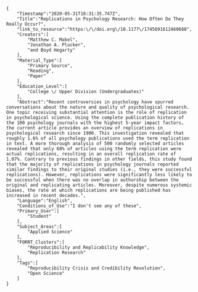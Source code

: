 
    {
        "Timestamp":"2020-05-31T18:31:35.747Z",
        "Title":"Replications in Psychology Research: How Often Do They Really Occur?",
        "link_to_resource":"https:\/\/doi.org\/10.1177\/1745691612460688",
        "Creators":[
            "Matthew C. Makel",
            "Jonathan A. Plucker",
            "and Boyd Hegarty"
        ],
        "Material_Type":[
            "Primary Source",
            "Reading",
            "Paper"
        ],
        "Education_Level":[
            "College \/ Upper Division (Undergraduates)"
        ],
        "Abstract":"Recent controversies in psychology have spurred conversations about the nature and quality of psychological research. One topic receiving substantial attention is the role of replication in psychological science. Using the complete publication history of the 100 psychology journals with the highest 5-year impact factors, the current article provides an overview of replications in psychological research since 1900. This investigation revealed that roughly 1.6% of all psychology publications used the term replication in text. A more thorough analysis of 500 randomly selected articles revealed that only 68% of articles using the term replication were actual replications, resulting in an overall replication rate of 1.07%. Contrary to previous findings in other fields, this study found that the majority of replications in psychology journals reported similar findings to their original studies (i.e., they were successful replications). However, replications were significantly less likely to be successful when there was no overlap in authorship between the original and replicating articles. Moreover, despite numerous systemic biases, the rate at which replications are being published has increased in recent decades.",
        "Language":"English",
        "Conditions_of_Use":"I don't see any of these",
        "Primary_User":[
            "Student"
        ],
        "Subject_Areas":[
            "Applied Science"
        ],
        "FORRT_Clusters":[
            "Reproducibility and Replicability Knowledge",
            "Replication Research"
        ],
        "Tags":[
            "Reproducibility Crisis and Credibility Revolution",
            "Open Science"
        ]
    }
